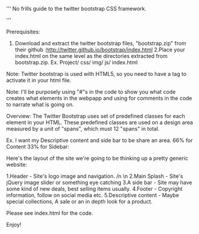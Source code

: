 '''
No frills guide to the twitter bootstrap CSS framework.

'''

Prerequisites:
1. Download and extract the twitter bootstrap files,
"bootstrap.zip" from their github :http://twitter.github.io/bootstrap/index.html
2.Place your index.html on the same level as the directories 
extracted from bootstrap.zip.
Ex. Project/
			css/
			img/
			js/
			index.html

Note: Twitter bootstrap is used with HTML5, so you need to have a <!DOCTYPE html> 
tag to activate it in your html file.

Note: I'll be purposely using "#"s in the code to show you what code creates what 
elements in the webpapp and using <!-- --> for comments in the code to narrate what is going on.


Overview:
The Twitter Bootstrap uses set of predefined classes for each element in your HTML.
These predefined classes are used on a design area measured by a unit of "spans",
which must 12 "spans" in total.

Ex. I want my Descriptive content and side bar to be share an area. 66% for Content 33% for Sidebar:
<!--//
<div class="container">
    <div class="row-fluid">
        <div class="span8">
		The Main Content (It's 66.6..%) of the area.
        </div>
        <div class="span4">
		The Side Bar (It's 33.3..%) of the area.
        </div>
    </div>
</div>
-->

 Here's the layout of the site we're going to be thinking up a pretty generic website:
 
1.Header - Site's logo image and navigation. /n \n
2.Main Splash - Site's jQuery image slider or something eye catching
3.A side bar - Site may have some kind of new deals, best selling items usually.
4.Footer - Copyright information, follow on social media etc.
5.Descriptive content - Maybe special collections, A sale or an in depth look for a product.

Please see index.html for the code. 

Enjoy!